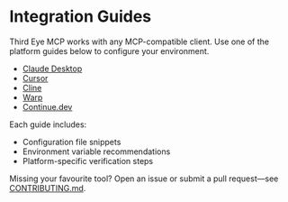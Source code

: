 # Integration Guides

Third Eye MCP works with any MCP-compatible client. Use one of the platform guides below to configure your environment.

- [Claude Desktop](./claude-desktop.md)
- [Cursor](./cursor.md)
- [Cline](./cline.md)
- [Warp](./warp.md)
- [Continue.dev](./continue.md)

Each guide includes:
- Configuration file snippets
- Environment variable recommendations
- Platform-specific verification steps

Missing your favourite tool? Open an issue or submit a pull request—see [CONTRIBUTING.md](../CONTRIBUTING.md).

